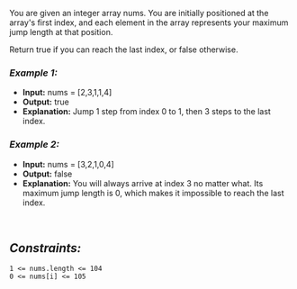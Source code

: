 You are given an integer array nums. You are initially positioned at the array's first index, and each element in the array represents your maximum jump length at that position.

Return true if you can reach the last index, or false otherwise.

### **_Example 1:_**

- **Input:** nums = [2,3,1,1,4]
- **Output:** true
- **Explanation:** Jump 1 step from index 0 to 1, then 3 steps to the last index.

### **_Example 2:_**

- **Input:** nums = [3,2,1,0,4]
- **Output:** false
- **Explanation:** You will always arrive at index 3 no matter what. Its maximum jump length is 0, which makes it impossible to reach the last index.

<br>

## **_Constraints:_**

    1 <= nums.length <= 104
    0 <= nums[i] <= 105
